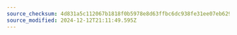 ```yaml
---
source_checksum: 4d831a5c112067b1818f0b5978e8d63ffbc6dc938fe31ee07eb629645ab42320
source_modified: 2024-12-12T21:11:49.595Z
---
```


